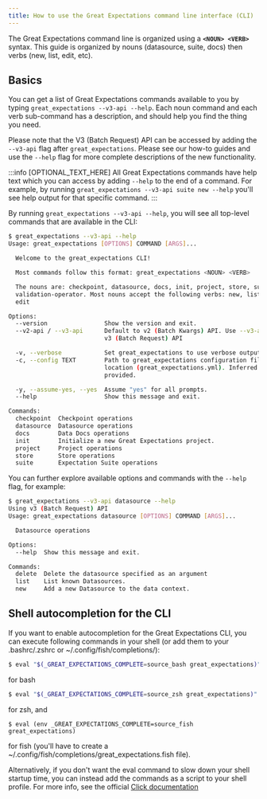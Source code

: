 ```yaml
---
title: How to use the Great Expectations command line interface (CLI)
---
```


The Great Expectations command line is organized using a **`<NOUN> <VERB>`** syntax.
This guide is organized by nouns (datasource, suite, docs) then verbs (new, list, edit, etc).

## Basics

You can get a list of Great Expectations commands available to you by typing `great_expectations --v3-api --help`.
Each noun command and each verb sub-command has a description, and should help you find the thing you need.

Please note that the V3 (Batch Request) API can be accessed by adding the `--v3-api` flag after `great_expectations`. Please see our how-to guides and use the `--help` flag for more complete descriptions of the new functionality.

:::info [OPTIONAL_TEXT_HERE]
All Great Expectations commands have help text which you can access by adding `--help` to the end of a command. For example, by running `great_expectations --v3-api suite new --help` you'll see help output for that specific command.
:::

By running `great_expectations --v3-api --help`, you will see all top-level commands that are available in the CLI:

```bash
$ great_expectations --v3-api --help
Usage: great_expectations [OPTIONS] COMMAND [ARGS]...

  Welcome to the great_expectations CLI!

  Most commands follow this format: great_expectations <NOUN> <VERB>

  The nouns are: checkpoint, datasource, docs, init, project, store, suite,
  validation-operator. Most nouns accept the following verbs: new, list,
  edit

Options:
  --version                Show the version and exit.
  --v2-api / --v3-api      Default to v2 (Batch Kwargs) API. Use --v3-api for
                           v3 (Batch Request) API

  -v, --verbose            Set great_expectations to use verbose output.
  -c, --config TEXT        Path to great_expectations configuration file
                           location (great_expectations.yml). Inferred if not
                           provided.

  -y, --assume-yes, --yes  Assume "yes" for all prompts.
  --help                   Show this message and exit.

Commands:
  checkpoint  Checkpoint operations
  datasource  Datasource operations
  docs        Data Docs operations
  init        Initialize a new Great Expectations project.
  project     Project operations
  store       Store operations
  suite       Expectation Suite operations
```

You can further explore available options and commands with the `--help` flag, for example:

```bash
$ great_expectations --v3-api datasource --help
Using v3 (Batch Request) API
Usage: great_expectations datasource [OPTIONS] COMMAND [ARGS]...

  Datasource operations

Options:
  --help  Show this message and exit.

Commands:
  delete  Delete the datasource specified as an argument
  list    List known Datasources.
  new     Add a new Datasource to the data context.
```

## Shell autocompletion for the CLI

If you want to enable autocompletion for the Great Expectations CLI, you can execute following commands in your shell (or add them to your .bashrc/.zshrc or ~/.config/fish/completions/):

```bash
$ eval "$(_GREAT_EXPECTATIONS_COMPLETE=source_bash great_expectations)"
```

for bash

```zsh
$ eval "$(_GREAT_EXPECTATIONS_COMPLETE=source_zsh great_expectations)"
```

for zsh, and

```fish
$ eval (env _GREAT_EXPECTATIONS_COMPLETE=source_fish great_expectations)
```

for fish (you'll have to create a ~/.config/fish/completions/great_expectations.fish file).

Alternatively, if you don't want the eval command to slow down your shell startup time, you can instead add the commands as a script to your shell profile. For more info, see the official [Click documentation](https://click.palletsprojects.com/en/7.x/bashcomplete/)

